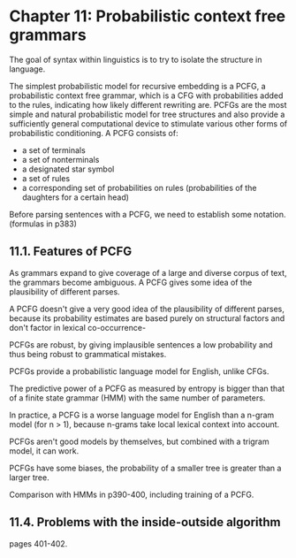# Chapter 11: Probabilistic context free grammars

The goal of syntax within linguistics is to try to isolate the structure in language.

The simplest probabilistic model for recursive embedding is a PCFG, a probabilistic context free grammar, which is a CFG with probabilities added to the rules, indicating how likely different rewriting are. PCFGs are the most simple and natural probabilistic model for tree structures and also provide a sufficiently general computational device to stimulate various other forms of probabilistic conditioning. A PCFG consists of:

* a set of terminals
* a set of nonterminals
* a designated star symbol
* a set of rules
* a corresponding set of probabilities on rules (probabilities of the daughters for a certain head)

Before parsing sentences with a PCFG, we need to establish some notation. (formulas in p383)

## 11.1. Features of PCFG

As grammars expand to give coverage of a large and diverse corpus of text, the grammars become ambiguous. A PCFG gives some idea of the plausibility of different parses.

A PCFG doesn't give a very good idea of the plausibility of different parses, because its probability estimates are based purely on structural factors and don't factor in lexical co-occurrence-

PCFGs are robust, by giving implausible sentences a low probability and thus being robust to grammatical mistakes.

PCFGs provide a probabilistic language model for English, unlike CFGs.

The predictive power of a PCFG as measured by entropy is bigger than that of a finite state grammar (HMM) with the same number of parameters.

In practice, a PCFG is a worse language model for English than a n-gram model (for n > 1), because n-grams take local lexical context into account.

PCFGs aren't good models by themselves, but combined with a trigram model, it can work.

PCFGs have some biases, the probability of a smaller tree is greater than a larger tree.

Comparison with HMMs in p390-400, including training of a PCFG.

## 11.4. Problems with the inside-outside algorithm

pages 401-402.

